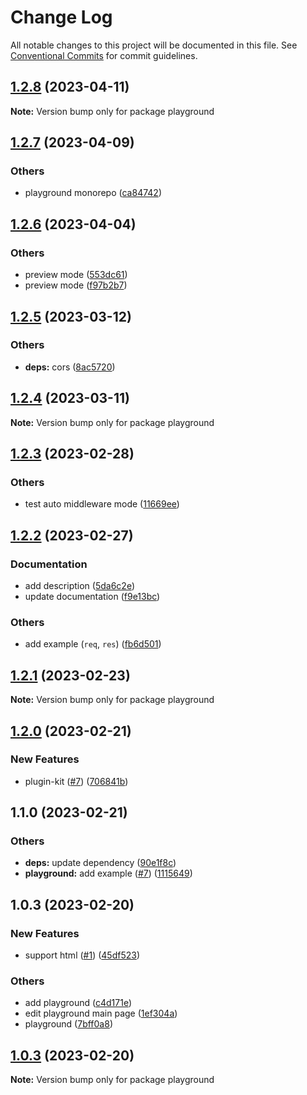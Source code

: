 # Change Log

All notable changes to this project will be documented in this file.
See [Conventional Commits](https://conventionalcommits.org) for commit guidelines.

## [1.2.8](https://github.com/do4ng/prext/compare/playground@1.2.7...playground@1.2.8) (2023-04-11)

**Note:** Version bump only for package playground






## [1.2.7](https://github.com/do4ng/prext/compare/playground@1.2.6...playground@1.2.7) (2023-04-09)


### Others

* playground monorepo ([ca84742](https://github.com/do4ng/prext/commit/ca8474245e506a01b933418993eb5308b4ca12b8))



## [1.2.6](https://github.com/do4ng/prext/compare/playground@1.2.5...playground@1.2.6) (2023-04-04)


### Others

* preview mode ([553dc61](https://github.com/do4ng/prext/commit/553dc61d74c728a3eb21d86f05735f41f76a8e9b))
* preview mode ([f97b2b7](https://github.com/do4ng/prext/commit/f97b2b7d900bc0b0fffd064a6d266dc0e3dd0cda))



## [1.2.5](https://github.com/do4ng/prext/compare/playground@1.2.4...playground@1.2.5) (2023-03-12)


### Others

* **deps:** cors ([8ac5720](https://github.com/do4ng/prext/commit/8ac5720c6de4e914d540e07c3aea61737dbc4239))



## [1.2.4](https://github.com/do4ng/prext/compare/playground@1.2.3...playground@1.2.4) (2023-03-11)

**Note:** Version bump only for package playground





## [1.2.3](https://github.com/do4ng/prext/compare/playground@1.2.2...playground@1.2.3) (2023-02-28)


### Others

* test auto middleware mode ([11669ee](https://github.com/do4ng/prext/commit/11669eec17d4581d2ed47e894386df6becb9bb7b))



## [1.2.2](https://github.com/do4ng/prext/compare/playground@1.2.1...playground@1.2.2) (2023-02-27)


### Documentation

* add description ([5da6c2e](https://github.com/do4ng/prext/commit/5da6c2e0560d0789e1f511095d25d14c693743c9))
* update documentation ([f9e13bc](https://github.com/do4ng/prext/commit/f9e13bc5b0eb2cb17d198352f11e287c547f0ae8))


### Others

* add example (`req`, `res`) ([fb6d501](https://github.com/do4ng/prext/commit/fb6d50126f44f155a4bf5d974b7698792cfa94eb))




## [1.2.1](https://github.com/do4ng/prext/compare/playground@1.2.0...playground@1.2.1) (2023-02-23)

**Note:** Version bump only for package playground





## [1.2.0](https://github.com/do4ng/prext/compare/playground@1.1.0...playground@1.2.0) (2023-02-21)


### New Features

* plugin-kit ([#7](https://github.com/do4ng/prext/issues/7)) ([706841b](https://github.com/do4ng/prext/commit/706841b9ea333f529a5d5f8533e449b3c427f326))



## 1.1.0 (2023-02-21)


### Others

* **deps:** update dependency ([90e1f8c](https://github.com/do4ng/prext/commit/90e1f8c590a2fbdfd49a0e3068b0755a3ba2526f))
* **playground:** add example ([#7](https://github.com/do4ng/prext/issues/7)) ([1115649](https://github.com/do4ng/prext/commit/1115649aff71b4f9a7537e4358ab0daf8c6f81f3))

## 1.0.3 (2023-02-20)


### New Features

* support html ([#1](https://github.com/do4ng/prext/issues/1)) ([45df523](https://github.com/do4ng/prext/commit/45df523c92f7e867bb31d0d4c08062cb4e583e80))


### Others

* add playground ([c4d171e](https://github.com/do4ng/prext/commit/c4d171e1d59332f2b738dc581949f7116d3c9e5f))
* edit playground main page ([1ef304a](https://github.com/do4ng/prext/commit/1ef304a00616d80e4cb44b07ee2c1e55adc77b2a))
* playground ([7bff0a8](https://github.com/do4ng/prext/commit/7bff0a871c095722acbe9fcc6cf0a23bde399e22))



## [1.0.3](https://github.com/do4ng/prext/compare/v0.0.16...v1.0.3) (2023-02-20)

**Note:** Version bump only for package playground
